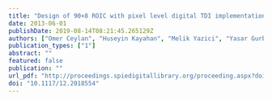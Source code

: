 ```yaml
---
title: "Design of 90×8 ROIC with pixel level digital TDI implementation for scanning type LWIR FPAs"
date: 2013-06-01
publishDate: 2019-08-14T08:21:45.265129Z
authors: ["Omer Ceylan", "Huseyin Kayahan", "Melik Yazici", "Yasar Gurbuz"]
publication_types: ["1"]
abstract: ""
featured: false
publication: ""
url_pdf: "http://proceedings.spiedigitallibrary.org/proceeding.aspx?doi=10.1117/12.2018554"
doi: "10.1117/12.2018554"
---
```


